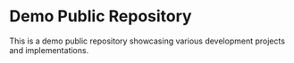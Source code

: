 # Demo Public Repository

This is a demo public repository showcasing various development projects and implementations.

